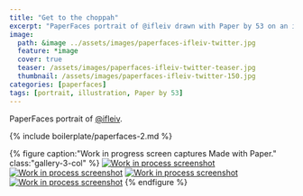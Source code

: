 ```yaml
---
title: "Get to the choppah"
excerpt: "PaperFaces portrait of @ifleiv drawn with Paper by 53 on an iPad."
image: 
  path: &image ../assets/images/paperfaces-ifleiv-twitter.jpg 
  feature: *image
  cover: true
  teaser: /assets/images/paperfaces-ifleiv-twitter-teaser.jpg
  thumbnail: /assets/images/paperfaces-ifleiv-twitter-150.jpg
categories: [paperfaces]
tags: [portrait, illustration, Paper by 53]
---
```


PaperFaces portrait of [@ifleiv](https://twitter.com/ifleiv).

{% include boilerplate/paperfaces-2.md %}

{% figure caption:"Work in progress screen captures Made with Paper." class:"gallery-3-col" %}
[![Work in process screenshot](/assets/images/paperfaces-ifleiv-process-1-600.jpg)](/assets/images/paperfaces-ifleiv-process-1-lg.jpg) [![Work in process screenshot](/assets/images/paperfaces-ifleiv-process-2-600.jpg)](/assets/images/paperfaces-ifleiv-process-2-lg.jpg) [![Work in process screenshot](/assets/images/paperfaces-ifleiv-process-3-600.jpg)](/assets/images/paperfaces-ifleiv-process-3-lg.jpg) [![Work in process screenshot](/assets/images/paperfaces-ifleiv-process-4-600.jpg)](/assets/images/paperfaces-ifleiv-process-4-lg.jpg)
{% endfigure %}
